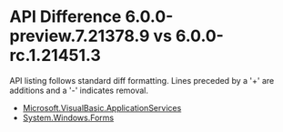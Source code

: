 # API Difference 6.0.0-preview.7.21378.9 vs 6.0.0-rc.1.21451.3

API listing follows standard diff formatting. Lines preceded by a '+' are
additions and a '-' indicates removal.

* [Microsoft.VisualBasic.ApplicationServices](6.0.0-rc1_Microsoft.VisualBasic.ApplicationServices.md)
* [System.Windows.Forms](6.0.0-rc1_System.Windows.Forms.md)

